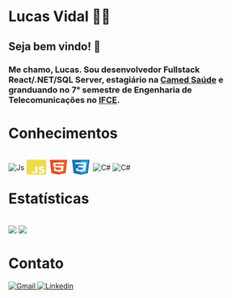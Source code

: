 # Lucas Vidal 👨‍💻
## Seja bem vindo! 👋

### Me chamo, Lucas. Sou desenvolvedor Fullstack React/.NET/SQL Server, estagiário na <a href="https://www.camed.com.br/">Camed Saúde</a> e granduando no 7° semestre de Engenharia de Telecomunicações no <a href="https://ifce.edu.br/">IFCE</a>.

<h1>Conhecimentos</h1>
<div 
  style="display: inline_block;margin-bottom:30px;"
><br>
  
  <img align="center" alt="Js" height="30" width="40" src="https://cdn.jsdelivr.net/gh/devicons/devicon/icons/react/react-original-wordmark.svg">
  <img align="center" alt="Js" height="30" width="40" src="https://raw.githubusercontent.com/devicons/devicon/master/icons/javascript/javascript-plain.svg">
  <img align="center" alt="HTML" height="30" width="40" src="https://raw.githubusercontent.com/devicons/devicon/master/icons/html5/html5-original.svg">
  <img align="center" alt="CSS" height="30" width="40" src="https://raw.githubusercontent.com/devicons/devicon/master/icons/css3/css3-original.svg">
  <img align="center" alt="C#" height="30" width="40"  src="https://cdn.jsdelivr.net/gh/devicons/devicon/icons/csharp/csharp-original.svg" />
  <img align="center" alt="C#" height="30" width="40"  src="https://cdn.jsdelivr.net/gh/devicons/devicon/icons/flutter/flutter-original.svg" />

 </div>

 <h1 style="margin-top:20px">Estatísticas</h1>
 <br>
 <div>
   <img height="180em" src="https://github-readme-stats.vercel.app/api?username=luksvidal21&theme=blue-green"/>

   <img height="180em" src="https://github-readme-stats.vercel.app/api/top-langs/?username=luksvidal21&layout=compact&langs_count=6&theme=tokyonight"/>

</div>

# Contato
<div>
<a href="mailto:contato.lucasvidalnm@gmail.com" target="_blank">
<img src="https://img.shields.io/badge/Gmail-D14836?style=for-the-badge&logo=gmail&logoColor=white" alt="Gmail">
</a>
<a href="https://www.linkedin.com/in/lucasvidal-nm/" target="_blank">
<img src="https://img.shields.io/badge/LinkedIn-0077B5?style=for-the-badge&logo=linkedin&logoColor=white
" alt="Linkedin">
</a>
</div>